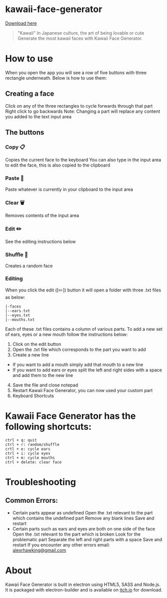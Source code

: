 # kawaii-face-generator

[Download here](https://alexhawking.itch.io/kawaii-face-generator)

> "Kawaii"
> In Japanese culture, the art of being lovable or cute
> Generate the most kawaii faces with Kawaii Face Generator.

# How to use
When you open the app you will see a row of five buttons with three rectangle underneath. Below is how to use them:

## Creating a face
Click on any of the three rectangles to cycle forwards through that part
Right click to go backwards
Note: Changing a part will replace any content you added to the text input area

## The buttons
### Copy 📋
Copies the current face to the keyboard
You can also type in the input area to edit the face, this is also copied to the clipboard
### Paste 📄
Paste whatever is currently in your clipboard to the input area
### Clear 🗑️
Removes contents of the input area
### Edit ✏️
See the editing instructions below
### Shuffle 🔀
Creates a random face
### Editing
When you click the edit ([✏️]) button it will open a folder with three  .txt files as below:
```
|-faces
|--ears.txt
|--eyes.txt
|--mouths.txt
 ```
Each of these  .txt files contains a column of various parts. To add a new set of ears, eyes or a new mouth follow the instructions below:

1. Click on the edit button
2. Open the .txt file which corresponds to the part you want to add
3. Create a new line
  - If you want to add a mouth simply add that mouth to a new line
  - If you want to add ears or eyes split the left and right sides with a space and add them to the new line
4. Save the file and close notepad
5. Restart Kawaii Face Generator, you can now used your custom part
6. Keyboard Shortcuts

# Kawaii Face Generator has the following shortcuts:
```
ctrl + q: quit
ctrl + r: random/shuffle
crtl + e: cycle ears
ctrl + i: cycle eyes
ctrl + m: cycle mouths
ctrl + delete: clear face
```

# Troubleshooting
## Common Errors:

- Certain parts appear as undefined
    Open the .txt relevant to the part which contains the undefined part
    Remove any blank lines
    Save and restart
- Certain parts such as ears and eyes are both on one side of the face
    Open the .txt relevant to the part which is broken
    Look for the problematic part
    Separate the left and right parts with a space
    Save and restart
If you encounter any other errors email: alexrhawking@gmail.com

# About
Kawaii Face Generator is built in electron using HTML5, SASS and Node.js. It is packaged with electron-builder and is available on [itch.io](https://alexhawking.itch.io/kawaii-face-generator) for download.
